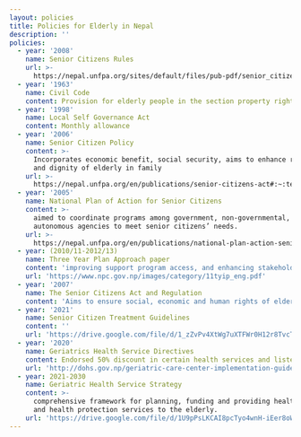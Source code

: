 ```yaml
---
layout: policies
title: Policies for Elderly in Nepal
description: ''
policies:
  - year: '2008'
    name: Senior Citizens Rules
    url: >-
      https://nepal.unfpa.org/sites/default/files/pub-pdf/senior_citizens_guidelines.pdf
  - year: '1963'
    name: Civil Code
    content: Provision for elderly people in the section property right distribution
  - year: '1998'
    name: Local Self Governance Act
    content: Monthly allowance
  - year: '2006'
    name: Senior Citizen Policy
    content: >-
      Incorporates economic benefit, social security, aims to enhance respect
      and dignity of elderly in family
    url: >-
      https://nepal.unfpa.org/en/publications/senior-citizens-act#:~:text=This%20Senior%20Citizens%20Act%202063,and%20experiences%20inherent%20in%20them.
  - year: '2005'
    name: National Plan of Action for Senior Citizens
    content: >-
      aimed to coordinate programs among government, non-governmental, and
      autonomous agencies to meet senior citizens’ needs.
    url: >-
      https://nepal.unfpa.org/en/publications/national-plan-action-senior-citizens#:~:text=The%20Government%20of%20Nepal%20developed,non%2Dgovernmental%20and%20autonomous%20agencies.
  - year: (2010/11-2012/13)
    name: Three Year Plan Approach paper
    content: 'improving support program access, and enhancing stakeholder coordination'
    url: 'https://www.npc.gov.np/images/category/11tyip_eng.pdf'
  - year: '2007'
    name: The Senior Citizens Act and Regulation
    content: 'Aims to ensure social, economic and human rights of elderly citizens'
  - year: '2021'
    name: Senior Citizen Treatment Guidelines
    content: ''
    url: 'https://drive.google.com/file/d/1_zZvPv4XtWg7uXTFWr0H12r8TvcTIYgz/view'
  - year: '2020'
    name: Geriatrics Health Service Directives
    content: Endorsed 50% discount in certain health services and listed 24 hospitals
    url: 'http://dohs.gov.np/geriatric-care-center-implementation-guideline2077/'
  - year: 2021-2030
    name: Geriatric Health Service Strategy
    content: >-
      comprehensive framework for planning, funding and providing health care
      and health protection services to the elderly.
    url: 'https://drive.google.com/file/d/1U9pPsLKCAI8pcTyo4wnH-iEer8oW5x_C/view'
---
```


